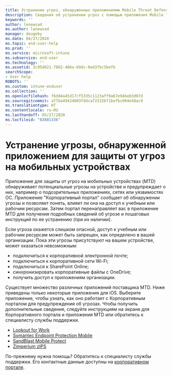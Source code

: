```yaml
---
title: Устранение угроз, обнаруженных приложениями Mobile Threat Defense на устройствах iOS | Документация Майкрософт
description: Сведения об устранении угроз с помощью приложения Mobile Threat Defense для iOS.
keywords: ''
author: lenewsad
ms.author: lanewsad
manager: dougeby
ms.date: 04/27/2020
ms.topic: end-user-help
ms.prod: ''
ms.service: microsoft-intune
ms.subservice: end-user
ms.technology: ''
ms.assetid: 3c95d821-7862-486a-b9dc-0ed37bc5befb
searchScope:
- User help
ROBOTS: ''
ms.custom: intune-enduser
ms.collection: ''
ms.openlocfilehash: f6dd4a45d17cf5335c1123aff9a67e94be03d07d
ms.sourcegitcommit: a77ba49424803fddcaf23326f1befbc004e48ac9
ms.translationtype: HT
ms.contentlocale: ru-RU
ms.lasthandoff: 05/27/2020
ms.locfileid: "83881336"
---
```

# <a name="resolving-a-threat-found-by-a-mobile-threat-defense-app"></a>Устранение угрозы, обнаруженной приложением для защиты от угроз на мобильных устройствах

Приложение для защиты от угроз на мобильных устройствах (MTD) обнаруживает потенциальные угрозы на устройстве и предупреждает о них, например о подозрительных приложениях, сетях или уязвимостях ОС. Приложение "Корпоративный портал" сообщает об обнаружении угрозы и позволяет понять, влияет ли она на доступ к учебным или рабочим ресурсам. Затем портал перенаправляет вас в приложение MTD для получения подробных сведений об угрозе и пошаговых инструкций по ее устранению (при их наличии). 

Если угроза окажется слишком опасной, доступ к учебным или рабочим ресурсам может быть запрещен, как определено в вашей организации. Пока эти угрозы присутствуют на вашем устройстве, может оказаться невозможным:  

* подключиться к корпоративной электронной почте;
* подключиться к корпоративной сети Wi-Fi;
* подключиться к SharePoint Online;
* синхронизировать корпоративные файлы с OneDrive;
* получить доступ к приложениям организации.

Существует множество различных приложений поставщика MTD. Ниже приведены только некоторые приложения для iOS. Выберите приложение, чтобы узнать, как оно работает с Корпоративным порталом для предупреждения об угрозах. Чтобы получить дополнительные сведения, следуйте инструкциям на экране для Корпоративного портала и приложения MTD или обратитесь к специалисту службы поддержки. 


* [Lookout for Work](you-need-to-resolve-a-threat-found-by-lookout-for-work-ios.md)
* [Symantec Endpoint Protection Mobile](you-need-to-resolve-a-threat-found-by-skycure-ios.md)
* [SandBlast Mobile Protect](you-need-to-resolve-a-threat-found-by-checkpoint-ios.md)
* [Zimperium zIPS](you-need-to-resolve-a-threat-found-by-zips-ios.md)

По-прежнему нужна помощь? Обратитесь к специалисту службы поддержки. Его контактные данные доступны на [корпоративном портале](https://go.microsoft.com/fwlink/?linkid=2010980).  

